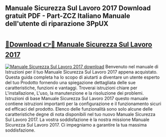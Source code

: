 ## Manuale Sicurezza Sul Lavoro 2017 Download gratuit PDF - Part-ZCZ Italiano Manuale dell'utente di riparazione 3PpUX

# <h2><a href="http://dfe8p3h.blite.top/?on=Manuale+Sicurezza+Sul+Lavoro+2017">🔗Download 👉🔴 Manuale Sicurezza Sul Lavoro 2017</a></h2>

[![Manuale Sicurezza Sul Lavoro 2017 download](https://i.imgur.com/lujVjoI.png)](http://dfe8p3h.blite.top/?on=Manuale+Sicurezza+Sul+Lavoro+2017)
Benvenuto nel manuale di Istruzioni per il tuo Manuale Sicurezza Sul Lavoro 2017 appena acquistato. Questa guida completa ha lo scopo di aiutarti a diventare un utente esperto del tuo Prodotto fornendo una spiegazione dettagliata delle sue caratteristiche, funzioni e vantaggi. Troverai istruzioni chiare per L'installazione, L'uso, la manutenzione e la risoluzione dei problemi. Istruzioni di base Manuale Sicurezza Sul Lavoro 2017 questo manuale contiene istruzioni importanti per la configurazione e il funzionamento sicuri ed efficaci del prodotto. Elenco delle funzionalità sono solo alcune delle caratteristiche degne di nota disponibili nel tuo nuovo Manuale Sicurezza Sul Lavoro 2017. La vostra soddisfazione è la nostra missione Manuale Sicurezza Sul Lavoro 2017. Ci impegniamo a garantire la tua massima soddisfazione.
